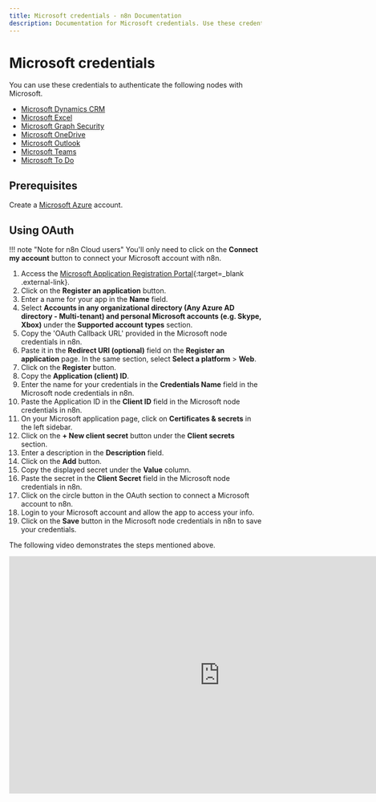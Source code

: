 ```yaml
---
title: Microsoft credentials - n8n Documentation
description: Documentation for Microsoft credentials. Use these credentials to authenticate Microsoft in n8n, a workflow automation platform.
---
```


# Microsoft credentials

You can use these credentials to authenticate the following nodes with Microsoft.

- [Microsoft Dynamics CRM](/integrations/builtin/app-nodes/n8n-nodes-base.microsoftdynamicscrm/)
- [Microsoft Excel](/integrations/builtin/app-nodes/n8n-nodes-base.microsoftexcel/)
- [Microsoft Graph Security](/integrations/builtin/app-nodes/n8n-nodes-base.microsoftgraphsecurity/)
- [Microsoft OneDrive](/integrations/builtin/app-nodes/n8n-nodes-base.microsoftonedrive/)
- [Microsoft Outlook](/integrations/builtin/app-nodes/n8n-nodes-base.microsoftoutlook/)
- [Microsoft Teams](/integrations/builtin/app-nodes/n8n-nodes-base.microsoftteams/)
- [Microsoft To Do](/integrations/builtin/app-nodes/n8n-nodes-base.microsofttodo/)

## Prerequisites

Create a [Microsoft Azure](https://azure.microsoft.com/) account.

## Using OAuth

!!! note "Note for n8n Cloud users"
    You'll only need to click on the **Connect my account** button to connect your Microsoft account with n8n.


1. Access the [Microsoft Application Registration Portal](https://aka.ms/appregistrations){:target=_blank .external-link}.
2. Click on the **Register an application** button.
3. Enter a name for your app in the **Name** field.
4. Select **Accounts in any organizational directory (Any Azure AD directory - Multi-tenant) and personal Microsoft accounts (e.g. Skype, Xbox)** under the **Supported account types** section.
5. Copy the 'OAuth Callback URL' provided in the Microsoft node credentials in n8n.
6. Paste it in the **Redirect URI (optional)** field on the **Register an application** page. In the same section, select **Select a platform** > **Web**.
7. Click on the **Register** button.
8. Copy the **Application (client) ID**.
9. Enter the name for your credentials in the **Credentials Name** field in the Microsoft node credentials in n8n.
10. Paste the Application ID in the **Client ID** field in the Microsoft node credentials in n8n.
11. On your Microsoft application page, click on **Certificates & secrets** in the left sidebar.
12. Click on the **+ New client secret** button under the **Client secrets** section.
13. Enter a description in the **Description** field.
14. Click on the **Add** button.
15. Copy the displayed secret under the **Value** column.
16. Paste the secret in the **Client Secret** field in the Microsoft node credentials in n8n.
17. Click on the circle button in the OAuth section to connect a Microsoft account to n8n.
18. Login to your Microsoft account and allow the app to access your info.
19. Click on the **Save** button in the Microsoft node credentials in n8n to save your credentials.

The following video demonstrates the steps mentioned above.

<div class="video-container">
<iframe width="840" height="472.5" src="https://www.youtube.com/embed/aqr_PwR1Sgc" frameborder="0" allow="accelerometer; autoplay; clipboard-write; encrypted-media; gyroscope; picture-in-picture" allowfullscreen></iframe>
</div>

